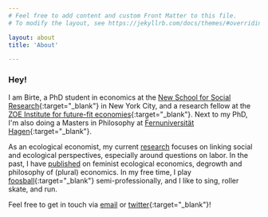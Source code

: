 ```yaml
---
# Feel free to add content and custom Front Matter to this file.
# To modify the layout, see https://jekyllrb.com/docs/themes/#overriding-theme-defaults

layout: about
title: 'About'

---
```


### Hey!

I am Birte, a PhD student in economics at the [New School for Social Research](https://www.newschool.edu/nssr/){:target="_blank"} in New York City, and a research fellow at the [ZOE Institute for future-fit economies](https://zoe-institut.de/en/startpage/){:target="_blank"}. Next to my PhD, I'm also doing a Masters in Philosophy at [Fernuniversität Hagen](https://www.fernuni-hagen.de/KSW/portale/maphil/){:target="_blank"}.

As an ecological economist, my current [research](02_research.markdown) focuses on linking social and ecological perspectives, especially around questions on labor. In the past, I have [published](/03_publications.markdown) on feminist ecological economics, degrowth and philosophy of (plural) economics. In my free time, I play [foosball](https://www.youtube.com/watch?v=Et2e1_NCzwA){:target="_blank"} semi-professionally, and I like to sing, roller skate, and run.

Feel free to get in touch via [email](mailto:birte@strunk-mg.de) or [twitter](https://twitter.com/BirteStrunk){:target="_blank"}!
